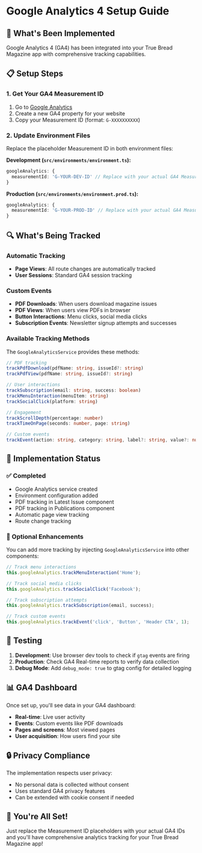 # Google Analytics 4 Setup Guide

## 🎯 What's Been Implemented

Google Analytics 4 (GA4) has been integrated into your True Bread Magazine app with comprehensive tracking capabilities.

## 📋 Setup Steps

### 1. Get Your GA4 Measurement ID

1. Go to [Google Analytics](https://analytics.google.com/)
2. Create a new GA4 property for your website
3. Copy your Measurement ID (format: `G-XXXXXXXXXX`)

### 2. Update Environment Files

Replace the placeholder Measurement ID in both environment files:

**Development (`src/environments/environment.ts`):**
```typescript
googleAnalytics: {
  measurementId: 'G-YOUR-DEV-ID' // Replace with your actual GA4 Measurement ID
}
```

**Production (`src/environments/environment.prod.ts`):**
```typescript
googleAnalytics: {
  measurementId: 'G-YOUR-PROD-ID' // Replace with your actual GA4 Measurement ID
}
```

## 🔍 What's Being Tracked

### Automatic Tracking
- **Page Views**: All route changes are automatically tracked
- **User Sessions**: Standard GA4 session tracking

### Custom Events
- **PDF Downloads**: When users download magazine issues
- **PDF Views**: When users view PDFs in browser
- **Button Interactions**: Menu clicks, social media clicks
- **Subscription Events**: Newsletter signup attempts and successes

### Available Tracking Methods

The `GoogleAnalyticsService` provides these methods:

```typescript
// PDF tracking
trackPdfDownload(pdfName: string, issueId?: string)
trackPdfView(pdfName: string, issueId?: string)

// User interactions
trackSubscription(email: string, success: boolean)
trackMenuInteraction(menuItem: string)
trackSocialClick(platform: string)

// Engagement
trackScrollDepth(percentage: number)
trackTimeOnPage(seconds: number, page: string)

// Custom events
trackEvent(action: string, category: string, label?: string, value?: number)
```

## 🚀 Implementation Status

### ✅ Completed
- Google Analytics service created
- Environment configuration added
- PDF tracking in Latest Issue component
- PDF tracking in Publications component
- Automatic page view tracking
- Route change tracking

### 📝 Optional Enhancements

You can add more tracking by injecting `GoogleAnalyticsService` into other components:

```typescript
// Track menu interactions
this.googleAnalytics.trackMenuInteraction('Home');

// Track social media clicks
this.googleAnalytics.trackSocialClick('Facebook');

// Track subscription attempts
this.googleAnalytics.trackSubscription(email, success);

// Track custom events
this.googleAnalytics.trackEvent('click', 'Button', 'Header CTA', 1);
```

## 🔧 Testing

1. **Development**: Use browser dev tools to check if `gtag` events are firing
2. **Production**: Check GA4 Real-time reports to verify data collection
3. **Debug Mode**: Add `debug_mode: true` to gtag config for detailed logging

## 📊 GA4 Dashboard

Once set up, you'll see data in your GA4 dashboard:
- **Real-time**: Live user activity
- **Events**: Custom events like PDF downloads
- **Pages and screens**: Most viewed pages
- **User acquisition**: How users find your site

## 🔒 Privacy Compliance

The implementation respects user privacy:
- No personal data is collected without consent
- Uses standard GA4 privacy features
- Can be extended with cookie consent if needed

## 🎉 You're All Set!

Just replace the Measurement ID placeholders with your actual GA4 IDs and you'll have comprehensive analytics tracking for your True Bread Magazine app!
